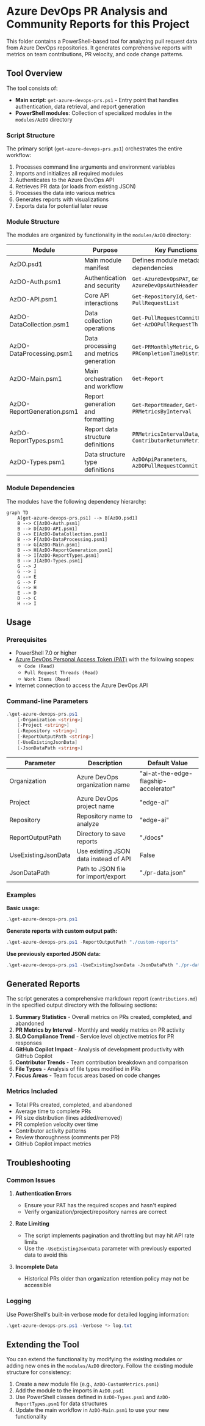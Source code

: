 # Azure DevOps PR Analysis and Community Reports for this Project

This folder contains a PowerShell-based tool for analyzing pull request data from Azure DevOps repositories. It
generates comprehensive reports with metrics on team contributions, PR velocity, and code change patterns.

## Tool Overview

The tool consists of:

- **Main script**: `get-azure-devops-prs.ps1` - Entry point that handles authentication, data retrieval, and report generation
- **PowerShell modules**: Collection of specialized modules in the `modules/AzDO` directory

### Script Structure

The primary script (`get-azure-devops-prs.ps1`) orchestrates the entire workflow:

1. Processes command line arguments and environment variables
2. Imports and initializes all required modules
3. Authenticates to the Azure DevOps API
4. Retrieves PR data (or loads from existing JSON)
5. Processes the data into various metrics
6. Generates reports with visualizations
7. Exports data for potential later reuse

### Module Structure

The modules are organized by functionality in the `modules/AzDO` directory:

| Module                     | Purpose                                | Key Functions                                             |
|----------------------------|----------------------------------------|-----------------------------------------------------------|
| AzDO.psd1                  | Main module manifest                   | Defines module metadata and dependencies                  |
| AzDO-Auth.psm1             | Authentication and security            | `Get-AzureDevOpsPAT`, `Get-AzureDevOpsAuthHeader`         |
| AzDO-API.psm1              | Core API interactions                  | `Get-RepositoryId`, `Get-PullRequestList`                 |
| AzDO-DataCollection.psm1   | Data collection operations             | `Get-PullRequestCommitList`, `Get-AzDOPullRequestThread`  |
| AzDO-DataProcessing.psm1   | Data processing and metrics generation | `Get-PRMonthlyMetric`, `Get-PRCompletionTimeDistribution` |
| AzDO-Main.psm1             | Main orchestration and workflow        | `Get-Report`                                              |
| AzDO-ReportGeneration.psm1 | Report generation and formatting       | `Get-ReportHeader`, `Get-PRMetricsByInterval`             |
| AzDO-ReportTypes.psm1      | Report data structure definitions      | `PRMetricsIntervalData`, `ContributorReturnMetrics`       |
| AzDO-Types.psm1            | Data structure type definitions        | `AzDOApiParameters`, `AzDOPullRequestCommit`              |

### Module Dependencies

The modules have the following dependency hierarchy:

```mermaid
graph TD
    A[get-azure-devops-prs.ps1] --> B[AzDO.psd1]
    B --> C[AzDO-Auth.psm1]
    B --> D[AzDO-API.psm1]
    B --> E[AzDO-DataCollection.psm1]
    B --> F[AzDO-DataProcessing.psm1]
    B --> G[AzDO-Main.psm1]
    B --> H[AzDO-ReportGeneration.psm1]
    B --> I[AzDO-ReportTypes.psm1]
    B --> J[AzDO-Types.psm1]
    G --> J
    G --> I
    G --> E
    G --> F
    G --> H
    E --> D
    D --> C
    H --> I
```

## Usage

### Prerequisites

- PowerShell 7.0 or higher
- [Azure DevOps Personal Access Token (PAT)](https://docs.microsoft.com/azure/devops/organizations/accounts/use-personal-access-tokens-to-authenticate) with the following scopes:
  - `Code (Read)`
  - `Pull Request Threads (Read)`
  - `Work Items (Read)`
- Internet connection to access the Azure DevOps API

### Command-line Parameters

```powershell
.\get-azure-devops-prs.ps1
    [-Organization <string>]
    [-Project <string>]
    [-Repository <string>]
    [-ReportOutputPath <string>]
    [-UseExistingJsonData]
    [-JsonDataPath <string>]
```

| Parameter           | Description                           | Default Value                         |
|---------------------|---------------------------------------|---------------------------------------|
| Organization        | Azure DevOps organization name        | "ai-at-the-edge-flagship-accelerator" |
| Project             | Azure DevOps project name             | "edge-ai"                             |
| Repository          | Repository name to analyze            | "edge-ai"                             |
| ReportOutputPath    | Directory to save reports             | "./docs"                              |
| UseExistingJsonData | Use existing JSON data instead of API | False                                 |
| JsonDataPath        | Path to JSON file for import/export   | "./pr-data.json"                      |

### Examples

**Basic usage:**

```powershell
.\get-azure-devops-prs.ps1
```

**Generate reports with custom output path:**

```powershell
.\get-azure-devops-prs.ps1 -ReportOutputPath "./custom-reports"
```

**Use previously exported JSON data:**

```powershell
.\get-azure-devops-prs.ps1 -UseExistingJsonData -JsonDataPath "./pr-data.json"
```

## Generated Reports

The script generates a comprehensive markdown report (`contributions.md`) in the specified output directory with the following sections:

1. **Summary Statistics** - Overall metrics on PRs created, completed, and abandoned
2. **PR Metrics by Interval** - Monthly and weekly metrics on PR activity
3. **SLO Compliance Trend** - Service level objective metrics for PR responses
4. **GitHub Copilot Impact** - Analysis of development productivity with GitHub Copilot
5. **Contributor Trends** - Team contribution breakdown and comparison
6. **File Types** - Analysis of file types modified in PRs
7. **Focus Areas** - Team focus areas based on code changes

### Metrics Included

- Total PRs created, completed, and abandoned
- Average time to complete PRs
- PR size distribution (lines added/removed)
- PR completion velocity over time
- Contributor activity patterns
- Review thoroughness (comments per PR)
- GitHub Copilot impact metrics

## Troubleshooting

### Common Issues

1. **Authentication Errors**
   - Ensure your PAT has the required scopes and hasn't expired
   - Verify organization/project/repository names are correct

2. **Rate Limiting**
   - The script implements pagination and throttling but may hit API rate limits
   - Use the `-UseExistingJsonData` parameter with previously exported data to avoid this

3. **Incomplete Data**
   - Historical PRs older than organization retention policy may not be accessible

### Logging

Use PowerShell's built-in verbose mode for detailed logging information:

```powershell
.\get-azure-devops-prs.ps1 -Verbose *> log.txt
```

## Extending the Tool

You can extend the functionality by modifying the existing modules or adding new ones in the `modules/AzDO` directory. Follow the existing module structure for consistency:

1. Create a new module file (e.g., `AzDO-CustomMetrics.psm1`)
2. Add the module to the imports in `AzDO.psd1`
3. Use PowerShell classes defined in `AzDO-Types.psm1` and `AzDO-ReportTypes.psm1` for data structures
4. Update the main workflow in `AzDO-Main.psm1` to use your new functionality
